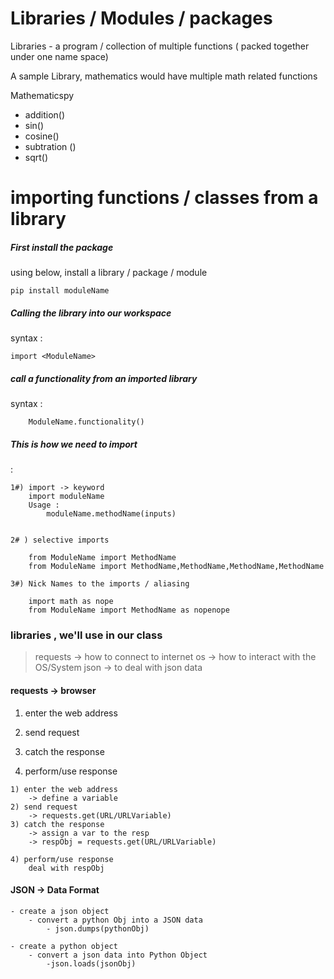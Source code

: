 # Libraries / Modules / packages 

Libraries - a program / collection of multiple functions ( packed together under one name space)

A sample Library, mathematics would have multiple math related functions

Mathematicspy
- addition()
- sin()
- cosine()
- subtration ()
- sqrt()

# importing functions / classes  from a library

##### First install the package
using below, install a library / package / module 	

	pip install moduleName 
	
##### Calling the library into our workspace
 syntax :

	import <ModuleName> 

##### call a functionality from an imported library
 syntax :
 
		ModuleName.functionality()

##### This is how we need to import
:
```
1#) import -> keyword
	import moduleName
	Usage :
		moduleName.methodName(inputs)


2# ) selective imports

	from ModuleName import MethodName
	from ModuleName import MethodName,MethodName,MethodName,MethodName

3#) Nick Names to the imports / aliasing

	import math as nope
	from ModuleName import MethodName as nopenope

```

### libraries , we'll use in our class


> requests -> how to connect to internet
> os -> how to interact with the OS/System
> json -> to deal with json data



#### requests -> browser


1) enter the web address
2) send request
3) catch the response

4) perform/use response

```
1) enter the web address
	-> define a variable
2) send request
	-> requests.get(URL/URLVariable)
3) catch the response
	-> assign a var to the resp
	-> respObj = requests.get(URL/URLVariable)

4) perform/use response
	deal with respObj
```

#### JSON ->  Data Format

```
- create a json object
	- convert a python Obj into a JSON data
		- json.dumps(pythonObj)

- create a python object
	- convert a json data into Python Object
		-json.loads(jsonObj)
```




